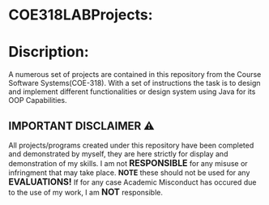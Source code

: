 # COE318LABProjects:
<h1>Discription:</h1>  
A numerous set of projects are contained in this repository from the Course Software Systems(COE-318). With a set of instructions the task is to design and implement different functionalities or design system using Java for its OOP Capabilities. 
<br/> 
<h2> IMPORTANT DISCLAIMER ⚠️</h2> 
All projects/programs created under this repository have been completed and demonstrated by myself, they are here strictly for display and demonstration of my skills. I am not <strong><big>RESPONSIBLE</big></strong> for any misuse or infringment that may take place. <strong>NOTE</strong> these should not be used for any <strong><big>EVALUATIONS!</big></strong> If for any case Academic Misconduct has occured due to the use of my work, I am <strong><big>NOT</big></strong> responsible. 
